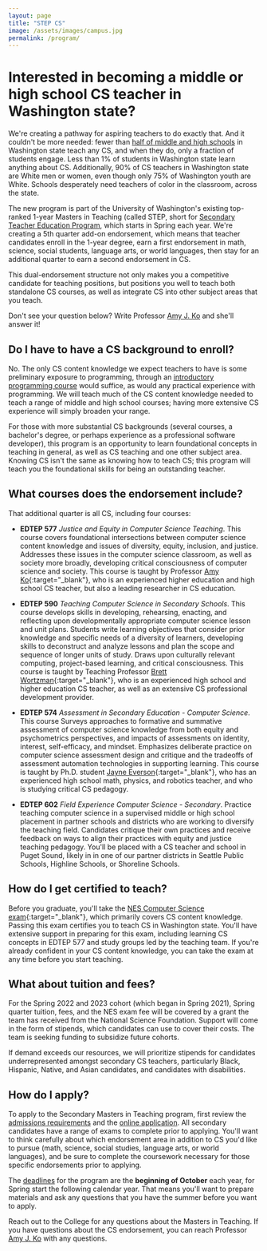 ```yaml
---
layout: page
title: "STEP CS"
image: /assets/images/campus.jpg
permalink: /program/
---
```


# Interested in becoming a middle or high school CS teacher in Washington state?

We're creating a pathway for aspiring teachers to do exactly that. And it couldn't be more needed: fewer than [half of middle and high schools](https://www.csforallwa.org/for-all) in Washington state teach any CS, and when they do, only a fraction of students engage. Less than 1% of students in Washington state learn anything about CS. Additionally, 90% of CS teachers in Washington state are White men or women, even though only 75% of Washington youth are White. Schools desperately need teachers of color in the classroom, across the state.

The new program is part of the University of Washington's existing top-ranked 1-year Masters in Teaching (called STEP, short for [Secondary Teacher Education Program](https://education.uw.edu/programs/teacher/secondary), which starts in Spring each year. We're creating a 5th quarter add-on endorsement, which means that teacher candidates enroll in the 1-year degree, earn a first endorsement in math, science, social students, language arts, or world languages, then stay for an additional quarter to earn a second endorsement in CS. 

This dual-endorsement structure not only makes you a competitive candidate for teaching positions, but positions you well to teach both standalone CS courses, as well as integrate CS into other subject areas that you teach.

Don't see your question below? Write Professor [Amy J. Ko](mailto:ajko@uw.edu) and she'll answer it!

## Do I have to have a CS background to enroll?

No. The only CS content knowledge we expect teachers to have is some preliminary exposure to programming, through an [introductory programming course](https://www.cs.washington.edu/academics/ugrad/nonmajor-options/intro-courses) would suffice, as would any practical experience with programming. We will teach much of the CS content knowledge needed to teach a range of middle and high school courses; having more extensive CS experience will simply broaden your range.

For those with more substantial CS backgrounds (several courses, a bachelor's degree, or perhaps experience as a professional software developer), this program is an opportunity to learn foundational concepts in teaching in general, as well as CS teaching and one other subject area. Knowing CS isn't the same as knowing how to teach CS; this program will teach you the foundational skills for being an outstanding teacher.

## What courses does the endorsement include?

That additional quarter is all CS, including four courses:

* **EDTEP 577** _Justice and Equity in Computer Science Teaching_. This course covers foundational intersections between computer science content knowledge and issues of diversity, equity, inclusion, and justice. Addresses these issues in the computer science classroom, as well as society more broadly, developing critical consciousness of computer science and society. This course is taught by Professor [Amy Ko](http://faculty.washington.edu/ajko/){:target="_blank"}, who is an experienced higher education and high school CS teacher, but also a leading researcher in CS education.

* **EDTEP 590** _Teaching Computer Science in Secondary Schools_. This course develops skills in developing, rehearsing, enacting, and reflecting upon developmentally appropriate computer science lesson and unit plans. Students write learning objectives that consider prior knowledge and specific needs of a diversity of learners, developing skills to deconstruct and analyze lessons and plan the scope and sequence of longer units of study. Draws upon culturally relevant computing, project-based learning, and critical consciousness. This course is taught by Teaching Professor [Brett Wortzman](https://homes.cs.washington.edu/~brettwo/){:target="_blank"}, who is an experienced high school and higher education CS teacher, as well as an extensive CS professional development provider.

* **EDTEP 574** _Assessment in Secondary Education - Computer Science_. This course Surveys approaches to formative and summative assessment of computer science knowledge from both equity and psychometrics perspectives, and impacts of assessments on identity, interest, self-efficacy, and mindset. Emphasizes deliberate practice on computer science assessment design and critique and the tradeoffs of assessment automation technologies in supporting learning. This course is taught by Ph.D. student [Jayne Everson](http://jayneeverson.com){:target="_blank"}, who has an experienced high school math, physics, and robotics teacher, and who is studying critical CS pedagogy.

* **EDTEP 602** _Field Experience Computer Science - Secondary_. Practice teaching computer science in a supervised middle or high school placement in partner schools and districts who are working to diversify the teaching field. Candidates critique their own practices and receive feedback on ways to align their practices with equity and justice teaching pedagogy. You'll be placed with a CS teacher and school in Puget Sound, likely in in one of our partner districts in Seattle Public Schools, Highline Schools, or Shoreline Schools.

## How do I get certified to teach?

Before you graduate, you'll take the [NES Computer Science exam](https://www.nestest.com/TestView.aspx?f=HTML_FRAG/NT315_TestPage.html){:target="_blank"}, which primarily covers CS content knowledge. Passing this exam certifies you to teach CS in Washington state. You'll have extensive support in preparing for this exam, including learning CS concepts in EDTEP 577 and study groups led by the teaching team. If you're already confident in your CS content knowledge, you can take the exam at any time before you start teaching.

## What about tuition and fees?

For the Spring 2022 and 2023 cohort (which began in Spring 2021), Spring quarter tuition, fees, and the NES exam fee will be covered by a grant the team has received from the National Science Foundation. Support will come in the form of stipends, which candidates can use to cover their costs. The team is seeking funding to subsidize future cohorts.

If demand exceeds our resources, we will prioritize stipends for candidates underrepresented amongst secondary CS teachers, particularly Black, Hispanic, Native, and Asian candidates, and candidates with disabilities.

## How do I apply?

To apply to the Secondary Masters in Teaching program, first review the [admissions requirements](https://education.uw.edu/programs/teacher/secondary/apply-now/application%20requirements) and the [online application](https://education.washington.edu/admissions/preparing-your-application-uw-college-education). All secondary candidates have a range of exams to complete prior to applying. You'll want to think carefully about which endorsement area in addition to CS you'd like to pursue (math, science, social studies, language arts, or world languages), and be sure to complete the coursework necessary for those specific endorsements prior to applying.

The [deadlines](https://education.uw.edu/admissions/deadlines?_ga=2.132379149.263362124.1621211241-27049089.1577997472) for the program are the **beginning of October** each year, for Spring start the following calendar year. That means you'll want to prepare materials and ask any questions that you have the summer before you want to apply.

Reach out to the College for any questions about the Masters in Teaching. If you have questions about the CS endorsement, you can reach Professor [Amy J. Ko](mailto:ajko@uw.edu) with any questions.